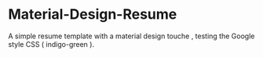 # Material-Design-Resume
A simple resume template with a material design touche , testing the Google style CSS ( indigo-green ).
